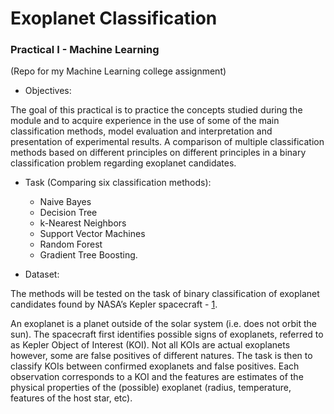 # Exoplanet Classification
### Practical I - Machine Learning
(Repo for my Machine Learning college assignment)

- Objectives:

The goal of this practical is to practice the concepts studied during the module and to acquire experience in the use of some of the main classification methods, model evaluation and interpretation and presentation of experimental results. A comparison of multiple classification methods based on different principles on different principles in a binary classification problem regarding exoplanet candidates.

- Task (Comparing six classification methods): 
    - Naive Bayes
    - Decision Tree
    - k-Nearest Neighbors
    - Support Vector Machines
    - Random Forest
    - Gradient Tree Boosting. 

- Dataset:

The methods will be tested on the task of binary classification of exoplanet candidates found by NASA’s Kepler spacecraft - [1](https://exoplanetarchive.ipac.caltech.edu/).

An exoplanet is a planet outside of the solar system (i.e. does not orbit the sun). The spacecraft first identifies possible signs of exoplanets, referred to as Kepler Object of Interest (KOI). Not all KOIs are actual exoplanets however, some are false positives of different natures. The task is then to classify KOIs between confirmed exoplanets and false positives. Each observation corresponds to a KOI and the features are estimates of the physical properties of the (possible) exoplanet (radius, temperature, features of the host star, etc). 
